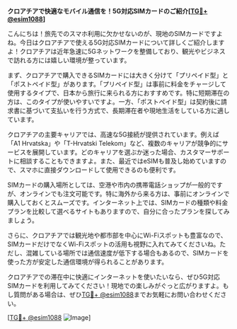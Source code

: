 **クロアチアで快適なモバイル通信を！5G対応SIMカードのご紹介[[TG💪+ @esim1088](https://t.me/s/esim1088)]**

こんにちは！旅先でのスマホ利用に欠かせないのが、現地のSIMカードですよね。今日はクロアチアで使える5G対応SIMカードについて詳しくご紹介しますよ！クロアチアは近年急速に5Gネットワークを整備しており、観光やビジネスで訪れる方には嬉しい環境が整っています。

まず、クロアチアで購入できるSIMカードには大きく分けて「プリペイド型」と「ポストペイド型」があります。「プリペイド型」は事前に料金をチャージして使用するタイプで、日本から旅行に来られる方におすすめです。特に短期滞在の方は、このタイプが使いやすいですよ。一方、「ポストペイド型」は契約後に請求書に基づいて支払いを行う方式で、長期滞在者や現地生活をしている方に適しています。

クロアチアの主要キャリアでは、高速な5G接続が提供されています。例えば「A1 Hrvatska」や「T-Hrvatski Telekom」など、複数のキャリアが競争的にサービスを展開しています。どのキャリアを選ぶか迷った場合、カスタマーサポートに相談することもできますよ。また、最近ではeSIMも普及し始めていますので、スマホに直接ダウンロードして使用できるのも便利です。

SIMカードの購入場所としては、空港や市内の携帯電話ショップが一般的ですが、オンラインでも注文可能です。特に海外から来る方は、事前にオンラインで購入しておくとスムーズです。インターネット上では、SIMカードの種類や料金プランを比較して選べるサイトもありますので、自分に合ったプランを探してみましょう。

さらに、クロアチアでは観光地や都市部を中心にWi-Fiスポットも豊富なので、SIMカードだけでなくWi-Fiスポットの活用も視野に入れてみてくださいね。ただし、混雑している場所では通信速度が低下する場合もあるので、SIMカードを使った方が安定した通信環境が得られることがあります。

クロアチアでの滞在中に快適にインターネットを使いたいなら、ぜひ5G対応SIMカードを利用してみてください！現地での楽しみがぐっと広がりますよ。もし質問がある場合は、ぜひ[TG💪+ @esim1088](https://t.me/s/esim1088)までお気軽にお問い合わせください。

[[TG💪+ @esim1088](https://t.me/s/esim1088) ![Image](https://i.postimg.cc/Y0z9fWf4/image.png)]